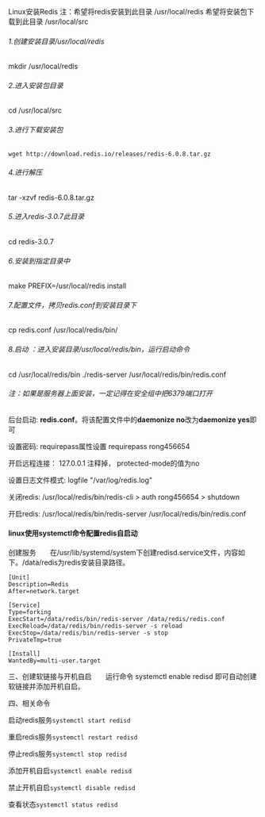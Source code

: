 Linux安装Redis
注：希望将redis安装到此目录 /usr/local/redis
希望将安装包下载到此目录 /usr/local/src

###### 1.创建安装目录/usr/local/redis

mkdir /usr/local/redis 

###### 2.进入安装包目录

cd /usr/local/src


###### 3.进行下载安装包

```
wget http://download.redis.io/releases/redis-6.0.8.tar.gz
```

###### 4.进行解压

tar -xzvf redis-6.0.8.tar.gz

###### 5.进入redis-3.0.7此目录

cd redis-3.0.7 

###### 6.安装到指定目录中

make PREFIX=/usr/local/redis install 


###### 7.配置文件，拷贝redis.conf到安装目录下

cp redis.conf /usr/local/redis/bin/


###### 8.启动 ：进入安装目录/usr/local/redis/bin，运行启动命令

cd /usr/local/redis/bin
./redis-server /usr/local/redis/bin/redis.conf



###### 注：如果是服务器上面安装，一定记得在安全组中把6379端口打开



后台启动: **redis.conf**。将该配置文件中的**daemonize no**改为**daemonize yes**即可

设置密码: requirepass属性设置  requirepass rong456654

开启远程连接： 127.0.0.1  注释掉， protected-mode的值为no

设置日志文件模式:  logfile "/var/log/redis.log"

 关闭redis:  /usr/local/redis/bin/redis-cli  >  auth rong456654  > shutdown

开启redis:  /usr/local/redis/bin/redis-server  /usr/local/redis/bin/redis.conf



#### linux使用systemctl命令配置redis自启动

创建服务　　在/usr/lib/systemd/system下创建redisd.service文件，内容如下。/data/redis为redis安装目录路径。

```
[Unit]
Description=Redis
After=network.target

[Service]
Type=forking
ExecStart=/data/redis/bin/redis-server /data/redis/redis.conf
ExecReload=/data/redis/bin/redis-server -s reload
ExecStop=/data/redis/bin/redis-server -s stop
PrivateTmp=true

[Install]
WantedBy=multi-user.target
```

三、创建软链接与开机自启　　运行命令 systemctl enable redisd 即可自动创建软链接并添加开机自启。

四、相关命令　　

启动redis服务`systemctl start redisd`　　

重启redis服务`systemctl restart redisd`　　

停止redis服务`systemctl stop redisd`　　

添加开机自启`systemctl enable redisd`　　

禁止开机自启`systemctl disable redisd`　　

查看状态`systemctl status redisd`








